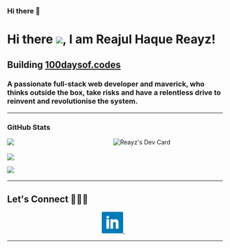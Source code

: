 ### Hi there 👋

<!--
**Reayz/Reayz** is a ✨ _special_ ✨ repository because its `README.md` (this file) appears on your GitHub profile.

Here are some ideas to get you started:

- 🔭 I’m currently working on ...
- 🌱 I’m currently learning ...
- 👯 I’m looking to collaborate on ...
- 🤔 I’m looking for help with ...
- 💬 Ask me about ...
- 📫 How to reach me: ...
- 😄 Pronouns: ...
- ⚡ Fun fact: ...
-->

# Hi there <img src="https://raw.githubusercontent.com/MartinHeinz/MartinHeinz/master/wave.gif" width="30px">, I am Reajul Haque Reayz! 

## Building [100daysof.codes](http://100daysof.codes/)      

### A passionate full-stack web developer and maverick, who thinks outside the box, take risks and have a relentless drive to reinvent and revolutionise the system.

---

### GitHub Stats

 <a href="https://api.daily.dev/RamyaC" target="_blank">
    <img
      width="256"
      align="right"
      src="https://github.com/Reayz/Reayz/blob/master/devcard.svg"
      alt="Reayz's Dev Card"
    />
  </a>

![](https://github-readme-stats.vercel.app/api?username=reayz&count_private=true&theme=merko)


<p><img align="center" src="https://github-readme-streak-stats.herokuapp.com/?user=reayz&" /></p>

<p><img height="180em" src="https://github-readme-stats-eight-theta.vercel.app/api/top-langs/?username=reayz&layout=compact&langs_count=8&theme=algolia"/></p>


---

## Let's Connect :people_holding_hands:

<p align='center'>

 <a href="https://www.linkedin.com/in/reayz/" target="_blank">
   <img height="50" src="https://github.com/NishkarshRaj/NishkarshRaj/blob/master/img/linkedin.png?raw=true">
 </a>&nbsp;&nbsp;

</p>

---
